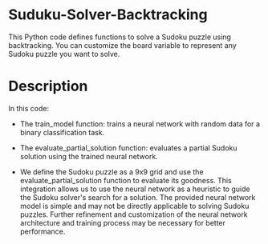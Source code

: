 # Suduku-Solver-Backtracking
This Python code defines functions to solve a Sudoku puzzle using backtracking. You can customize the board variable to represent any Sudoku puzzle you want to solve.

# Description 

In this code:

- The train_model function: trains a neural network with random data for a binary classification task.

- The evaluate_partial_solution function: evaluates a partial Sudoku solution using the trained neural network.

- We define the Sudoku puzzle as a 9x9 grid and use the evaluate_partial_solution function to evaluate its goodness. This integration allows us to use the neural network as a heuristic to guide the Sudoku solver's search for a solution. The provided neural network model is simple and may not be directly applicable to solving Sudoku puzzles. Further refinement and customization of the neural network architecture and training process may be necessary for better performance.
